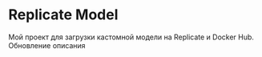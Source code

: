 # Replicate Model
Мой проект для загрузки кастомной модели на Replicate и Docker Hub.
Обновление описания 
